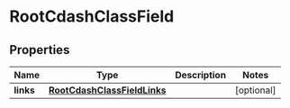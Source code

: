 
# RootCdashClassField

## Properties
| Name | Type | Description | Notes |
| ------------ | ------------- | ------------- | ------------- |
| **links** | [**RootCdashClassFieldLinks**](RootCdashClassFieldLinks.md) |  |  [optional] |



